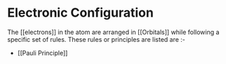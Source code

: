 # Electronic Configuration

The [[electrons]] in the atom are arranged in [[Orbitals]] while following a specific set of rules. These rules or principles are listed are :-

- [[Pauli Principle]]